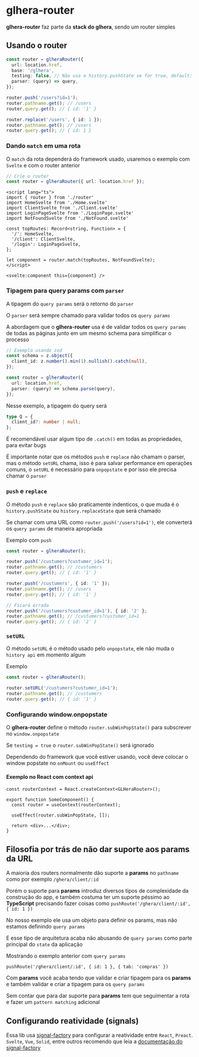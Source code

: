 # glhera-router

**glhera-router** faz parte da **stack do glhera**, sendo um router simples

## Usando o router

```ts
const router = glheraRouter({
  url: location.href,
  base: '/glhera',
  testing: false, // Não usa o history.pushState se for true, default: false
  parser: (query) => query,
});

router.push('/users?id=1');
router.pathname.get(); // /users
router.query.get(); // { id: '1' }

router.replace('/users', { id: 1 });
router.pathname.get(); // /users
router.query.get(); // { id: 1 }
```

### Dando `match` em uma rota

O `match` da rota dependerá do framework usado, usaremos o exemplo com `Svelte` e com o router anterior

```ts
// Crie o router
const router = glheraRouter({ url: location.href });
```

```svelte
<script lang="ts">
import { router } from './router'
import HomeSvelte from './Home.svelte'
import ClientSvelte from './Client.svelte'
import LoginPageSvelte from './LoginPage.svelte'
import NotFoundSvelte from './NotFound.svelte'

const topRoutes: Record<string, Function> = {
  '/': HomeSvelte,
  '/client': ClientSvelte,
  '/login': LoginPageSvelte,
};

let component = router.match(topRoutes, NotFoundSvelte);
</script>

<svelte:component this={component} />
```

### Tipagem para query params com `parser`

A tipagem do `query params` será o retorno do `parser`

O `parser` será sempre chamado para validar todos os `query params`

A abordagem que o **glhera-router** usa é de validar todos os `query params` de todas as páginas junto em um mesmo schema para simplificar o processo

```ts
// Exemplo usando zod
const schema = z.object({
  client_id: z.number().min(1).nullish().catch(null),
});

const router = glheraRouter({
  url: location.href,
  parser: (query) => schema.parse(query),
});
```

Nesse exemplo, a tipagem do query será

```ts
type Q = {
  client_id?: number | null;
};
```

É recomendável usar algum tipo de `.catch()` em todas as propriedades, para evitar bugs

É importante notar que os métodos `push` e `replace` não chamam o parser, mas o método `setURL` chama, isso é para salvar performance em operações comuns, o `setURL` é necessário para `onpopstate` e por isso ele precisa chamar o `parser`

### `push` e `replace`

O método `push` e `replace` são praticamente indenticos, o que muda é o `history.pushState` ou `history.replaceState` que será chamado

Se chamar com uma URL como `router.push('/users?id=1')`, ele converterá os `query params` de maneira apropriada

Exemplo com `push`

```ts
const router = glheraRouter();

router.push('/custumers?custumer_id=1');
router.pathname.get(); // /custumers
router.query.get(); // { id: '1' }

router.push('/custumers', { id: '1' });
router.pathname.get(); // /users
router.query.get(); // { id: '1' }

// Ficará errada
router.push('/custumers?custumer_id=1'), { id: '2' };
router.pathname.get(); // /custumers?custumer_id=1
router.query.get(); // { id: '2' }
```

### `setURL`

O método `setURL` é o método usado pelo `onpopstate`, ele não muda o `history api` em momento algum

Exemplo

```ts
const router = glheraRouter();

router.setURL('/custumers?custumer_id=1');
router.pathname.get(); // /custumers
router.query.get(); // { id: '1' }
```

### Configurando window.onpopstate

O **glhera-router** define o método `router.subWinPopState()` para subscrever no `window.onpopstate`

Se `testing = true` o `router.subWinPopState()` será ignorado

Dependendo do framework que você estiver usando, você deve colocar o window popstate no `onMount` ou `useEffect`

#### Exemplo no React com context api

```tsx
const routerContext = React.createContext<GLHeraRouter>();

export function SomeComponent() {
  const router = useContext(routerContext);

  useEffect(router.subWinPopState, []);

  return <div>...</div>;
}
```

## Filosofia por trás de não dar suporte aos params da URL

A maioria dos routers normalmente dão suporte a **params** no `pathname` como por exemplo `/ghera/client/:id`

Porém o suporte para **params** introduz diversos tipos de complexidade da construção do app, e também costuma ter um suporte péssimo ao **TypeScript** precisando fazer coisas como `pushRoute('/ghera/client/:id', { id: 1 })`

No nosso exemplo ele usa um objeto para definir os params, mas não estamos definindo `query params`

E esse tipo de arquitetura acaba não abusando de `query params` como parte principal do `state` da aplicação

Mostrando o exemplo anterior com `query params`

`pushRoute('/ghera/client/:id', { id: 1 }, { tab: 'compras' })`

Com **params** você acaba tendo que validar e criar tipagem para os **params** e também validar e criar a tipagem para os `query params`

Sem contar que para dar suporte para **params** tem que seguimentar a rota e fazer um `pattern matching` adicional

## Configurando reatividade (signals)

Essa lib usa [signal-factory](https://github.com/Simple-Organization/signal-factory) para configurar a reatividade entre `React`, `Preact`. `Svelte`, `Vue`, `Solid`, entre outros recomendo que leia a [documentação do signal-factory](https://github.com/Simple-Organization/signal-factory)
